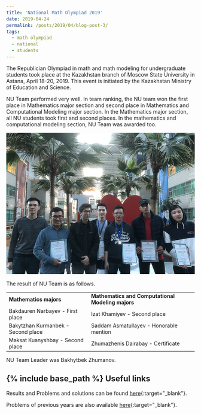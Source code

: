 ```yaml
---
title: 'National Math Olympiad 2019'
date: 2019-04-24
permalink: /posts/2019/04/blog-post-3/
tags:
  - math olympiad
  - national
  - students
---
```


 The Republician Olympiad in math and math modeling for undergraduate students took place 
 at the Kazakhstan branch of Moscow State University in Astana, April 18-20, 2019. This event is initiated by the Kazakhstan Ministry of Education and Science.
 
NU Team performed very well. In team ranking, the NU team won the first place in Mathematics major section and
 second place in Mathematics and Computational Modeling major section. In the Mathematics major section, all NU students took first and second places. In the mathematics and computational modeling section, NU Team was awarded too. 

![alt text](/files/posts/Rep_Olympiad/Group_photo.png "NU Math Team")

The result of NU Team is as follows.

<table border="0">
 <tr>
    <td><b style="font-size:14px">Mathematics majors</b></td>
    <td><b style="font-size:14px">Mathematics and Computational Modeling majors</b></td>
 </tr>
 <tr>
    <td> Bakdauren Narbayev - First place </td>
    <td> Izat Khamiyev - Second place </td>
 </tr>
  <tr>
    <td> Bakytzhan Kurmanbek - Second place</td>
    <td> Saddam Asmatullayev  - Honorable mention </td>
 </tr>
  <tr>
    <td> Maksat  Kuanyshbay - Second place</td>
    <td> Zhumazhenis Dairabay  - Certificate </td>
 </tr>
 
</table>

NU Team Leader was Bakhytbek Zhumanov.
 

 
	 
{% include base_path %}
Useful links
-------

Results and Problems and solutions can be found [here](https://vk.com/aperture_time){:target="_blank"}.

Problems of previous years are also available [here](http://mymath.info/math/index.php?olymp=republic){:target="_blank"}.
